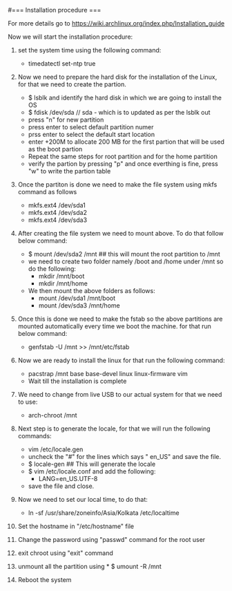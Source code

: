 #=== Installation procedure ===

For more details go to https://wiki.archlinux.org/index.php/Installation_guide

Now we will start the installation procedure:
1. set the system time using the following command:
	* timedatectl set-ntp true

2. Now we need to prepare the hard disk for the installation of the Linux, for that we need to create the partion.
	* $ lsblk and identify the hard disk in which we are going to install the OS
	* $ fdisk /dev/sda   // sda - which is to updated as per the lsblk out
	* press "n" for new partition
	* press enter to select default partition numer
	* prss enter to select the default start location
	* enter +200M to allocate 200 MB for the first partion that will be used as the boot partion
	* Repeat the same steps for root partition and for the home partition
	* verify the partion by pressing "p" and once everthing is fine, press "w" to write the partion table

3. Once the partiton is done we need to make the file system using mkfs command as follows
	* mkfs.ext4 /dev/sda1
	* mkfs.ext4 /dev/sda2
	* mkfs.ext4 /dev/sda3

4. After creating the file system we need to mount above. To do that follow below command:
	* $ mount /dev/sda2 /mnt       ## this will mount the root partition to /mnt
	* we need to create two folder namely /boot and /home under /mnt so do the following:
		* mkdir /mnt/boot
		* mkdir /mnt/home
	* We then mount the above folders as follows:
		* mount /dev/sda1 /mnt/boot
		* mount /dev/sda3 /mnt/home

5. Once this is done we need to make the fstab so the above partitions are mounted automatically every time we boot the machine. for that run below command:
	* genfstab -U /mnt >> /mnt/etc/fstab

6. Now we are ready to install the linux for that run the following command:
	* pacstrap /mnt base base-devel linux linux-firmware vim
	* Wait till the installation is complete
7. We need to change from live USB to our actual system for that we need to use:
	* arch-chroot /mnt
8. Next step is to generate the locale, for that we will run the following commands:
	* vim /etc/locale.gen
	* uncheck the "#" for the lines which says " en_US" and save the file.
	* $ locale-gen 			## This will generate the locale
	* $ vim /etc/locale.conf and add the following:
		* LANG=en_US.UTF-8
	* save the file and close.
9. Now we need to set our local time, to do that:
	* ln -sf /usr/share/zoneinfo/Asia/Kolkata /etc/localtime
10. Set the hostname in "/etc/hostname" file
11. Change the password using "passwd" command for the root user
12. exit chroot using "exit" command
13. unmount all the partition using
    	* $ umount -R /mnt
14. Reboot the system
